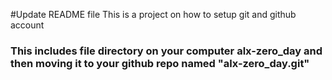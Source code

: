 #Update README file This is a project on how to setup git and github account
### This includes file directory on your computer alx-zero_day and then moving it to your github repo named "alx-zero_day.git"

